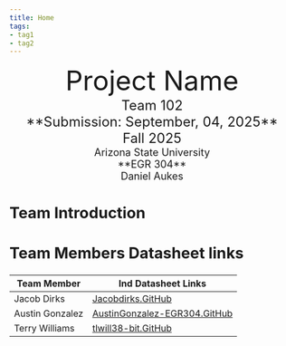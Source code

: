 ```yaml
---
title: Home
tags:
- tag1
- tag2
---
```

<center>
<font size="8">Project Name<br>
<font size="5">Team 102<br>
**Submission: September, 04, 2025**<br>
Fall 2025<br>
<font size="4">Arizona State University<br>
**EGR 304**<br>
Daniel Aukes <br>
  

</center>

## Team Introduction
<!-- so we can remove the added pieces of this introduction  - Edits here include linking to individual data sheets and team introduction (help figuring out what that means)
Edits for the team are based in App-team-org.md under docs - Appendix. and there will be other comments there -->


<!--                                                                            Goodness We need to update team Introduction SPECIFICALLY Here!!!


> This will be updated as part of the preparation for the External Review.<br>
>    ***We need to update this section to include our team introduction** <br>
>    - Good news is that as I, Jacob Dirks, am editing these points that they
>           simple pattern is easy to match.<br>
>    - Secondarily, it seems that Appendix - App-Team-org.md is in need of updates.<br>
>  <t>   - Team organization, (what is our project?),
>    - This needs to be updated to reflect a team introduction.<br>
>    - Content should also help an unfamiliar reader navigate to areas of interest. -->


## Team Members Datasheet links

| **Team Member**        |**Ind Datasheet Links** |
| ---------------------- | -----------------------| 
| Jacob Dirks            | [Jacobdirks.GitHub](https://github.com/JacobDirks/JacobDirks.github.io) |
| Austin Gonzalez        | [AustinGonzalez-EGR304.GitHub](https://github.com/AustinGonzalez-EGR304) |
| Terry Williams         |[tlwill38-bit.GitHub](https://tlwill38-bit.github.io/) |

